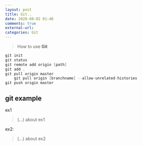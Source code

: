 ```yaml
---
layout: post
title: Git..
date: 2020-08-02 01:46
comments: true
external-url:
categories: Git
---
```


>How to use **Git**

```scala
git init
git status
git remote add origin [path]
git add .
git pull origin master
	git pull origin [branchname] --allow-unrelated-histories
git push origin master

```



## git example

ex1

> (...) about ex1

ex2:

> (...) about ex2
